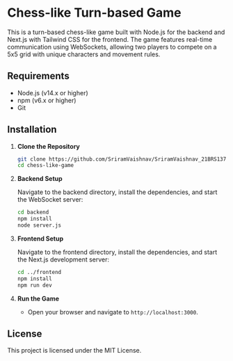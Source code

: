 # Chess-like Turn-based Game

This is a turn-based chess-like game built with Node.js for the backend and Next.js with Tailwind CSS for the frontend. The game features real-time communication using WebSockets, allowing two players to compete on a 5x5 grid with unique characters and movement rules.

## Requirements

- Node.js (v14.x or higher)
- npm (v6.x or higher)
- Git

## Installation

1. **Clone the Repository**
   
   ```bash
   git clone https://github.com/SriramVaishnav/SriramVaishnav_21BRS1378
   cd chess-like-game
   ```

2. **Backend Setup**

   Navigate to the backend directory, install the dependencies, and start the WebSocket server:

   ```bash
   cd backend
   npm install
   node server.js
   ```

3. **Frontend Setup**

   Navigate to the frontend directory, install the dependencies, and start the Next.js development server:

   ```bash
   cd ../frontend
   npm install
   npm run dev
   ```

4. **Run the Game**

   - Open your browser and navigate to `http://localhost:3000`.


## License

This project is licensed under the MIT License.
